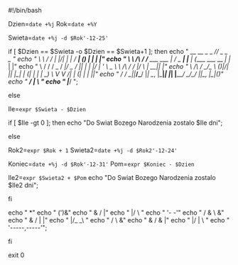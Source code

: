 #!/bin/bash

Dzien=`date +%j`
Rok=`date +%Y`

Swieta=`date +%j -d $Rok'-12-25'`

if [ $Dzien == $Swieta -o $Dzien == $Swieta+1 ];
 then
 echo " __          __              _             _        __//_         _       _    _ "
 echo " \ \        / /             | |/|         | |      / ____|       (_)     | |  | |"
 echo "  \ \  /\  / /__  ___  ___  |  /_   _  ___| |__   | (_____      ___  __ _| |_ | |"
 echo "   \ \/  \/ / _ \/ __|/ _ \/  || | | |/ __| '_ \   \___ \ \ /\ / / |/ _\ | __|| |"
 echo "    \  /\  /  __/\__ \ (_)|/| || |_| | (__| | | |  ____) \ V  V /| | (_| | |_ |_|"
 echo "     \/  \/ \___||___/\___/ |_| \__, |\___|_| |_| |_____/ \_/\_/ |_|\__, |\__|(_)"
 echo "                                 __/ |                                  \\       "
 echo "                                |___/                                            ";

else

 Ile=`expr $Swieta - $Dzien`

 if [ $Ile -gt 0 ];
  then
  echo "Do Swiat Bozego Narodzenia zostalo $Ile dni";

 else

  Rok2=`expr $Rok + 1`
  Swieta2=`date +%j -d $Rok2'-12-24'`

  Koniec=`date +%j -d $Rok'-12-31'`
  Pom=`expr $Koniec - $Dzien`

  Ile2=`expr $Swieta2 + $Pom`
  echo "Do Swiat Bozego Narodzenia zostalo $Ile2 dni";

 fi

  echo "         *"
  echo "        (')&"
  echo "      & / \|"
  echo "      |/   \ "
  echo "      '-   -'"
  echo "       / & \ &"
  echo "    & /  |  \|"
  echo "    |/_     _\ "
  echo "      /     \ &"
  echo "   & /    &  \|"
  echo "   |/     |   \ "
  echo "   '-----,-----'";

fi

exit 0
